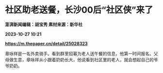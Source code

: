 # 社区助老送餐，长沙00后“社区侠”来了
**澎湃新闻编辑：胡宝秀 素材来源：新华社**

**2023-10-27 10:21**

**https://m.thepaper.cn/detail/25028323**

章咏祥是一名外卖骑手。看到群里招募为老人送午餐的信息，他第一时间报名。父母做生意，章咏祥从小跟着奶奶长大，他说看到社区里的老人，就会想起自己的爷爷奶奶。